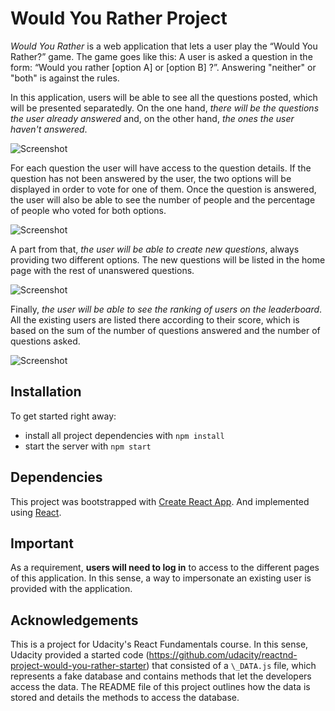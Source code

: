 # Would You Rather Project

_Would You Rather_ is a web application that lets a user play the “Would You Rather?” game. The game goes like this: A user is asked a question in the form: “Would you rather [option A] or [option B] ?”. Answering "neither" or "both" is against the rules.

In this application, users will be able to see all the questions posted, which will be presented separatedly. On the one hand, _there will be the questions the user already answered_ and, on the other hand, _the ones the user haven't answered_.

![Screenshot](https://raw.githubusercontent.com/loginesta/loginesta-portfolio/master/loginesta.github.io/would-you-rather-app/images/wyr-home-unsanswered.png)

For each question the user will have access to the question details. If the question has not been answered by the user, the two options will be displayed in order to vote for one of them. Once the question is answered, the user will also be able to see the number of people and the percentage of people who voted for both options.

![Screenshot](https://raw.githubusercontent.com/loginesta/loginesta-portfolio/master/loginesta.github.io/would-you-rather-app/images/wyr-answer-question.png)

A part from that, _the user will be able to create new questions_, always providing two different options. The new questions will be listed in the home page with the rest of unanswered questions.

![Screenshot](https://raw.githubusercontent.com/loginesta/loginesta-portfolio/master/loginesta.github.io/would-you-rather-app/images/wyr-new-question.png)

Finally, _the user will be able to see the ranking of users on the leaderboard_. All the existing users are listed there according to their score, which is based on the sum of the number of questions answered and the number of questions asked.

![Screenshot](https://raw.githubusercontent.com/loginesta/loginesta-portfolio/master/loginesta.github.io/would-you-rather-app/images/wyr-leaderboard.png)

## Installation

To get started right away:

- install all project dependencies with `npm install`
- start the server with `npm start`

## Dependencies

This project was bootstrapped with [Create React App](https://github.com/facebook/create-react-app).
And implemented using [React](https://reactjs.org/).

## Important

As a requirement, **users will need to log in** to access to the different pages of this application. In this sense, a way to impersonate an existing user is provided with the application.

## Acknowledgements

This is a project for Udacity's React Fundamentals course. In this sense, Udacity provided a started code (https://github.com/udacity/reactnd-project-would-you-rather-starter) that consisted of a `\_DATA.js` file, which represents a fake database and contains methods that let the developers access the data. The README file of this project outlines how the data is stored and details the methods to access the database.
